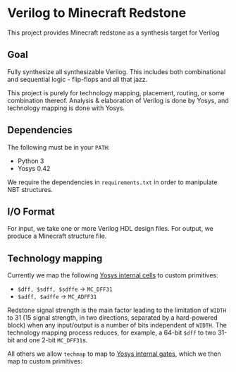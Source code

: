 # Verilog to Minecraft Redstone
This project provides Minecraft redstone as a synthesis target for Verilog

## Goal
Fully synthesize all synthesizable Verilog. This includes both combinational and sequential logic - flip-flops and all that jazz.

This project is purely for technology mapping, placement, routing, or some combination thereof. Analysis & elaboration of Verilog is done by Yosys, and technology mapping is done with Yosys.

## Dependencies
The following must be in your `PATH`:
* Python 3
* Yosys 0.42

We require the dependencies in `requirements.txt` in order to manipulate NBT structures.

## I/O Format
For input, we take one or more Verilog HDL design files. For output, we produce a Minecraft structure file.

## Technology mapping
Currently we map the following [Yosys internal cells](https://yosyshq.readthedocs.io/projects/yosys/en/latest/yosys_internals/formats/cell_library.html#rtl-cells) to custom primitives:
* `$dff, $sdff, $sdffe` → `MC_DFF31`
* `$adff, $adffe` → `MC_ADFF31`

Redstone signal strength is the main factor leading to the limitation of `WIDTH` to 31 (15 signal strength, in two directions, separated by a hard-powered block) when any input/output is a number of bits independent of `WIDTH`. The technology mapping process reduces, for example, a 64-bit `$dff` to two 31-bit and one 2-bit `MC_DFF31`s.

All others we allow `techmap` to map to [Yosys internal gates](https://yosyshq.readthedocs.io/projects/yosys/en/latest/yosys_internals/formats/cell_library.html#gates), which we then map to custom primitives:
